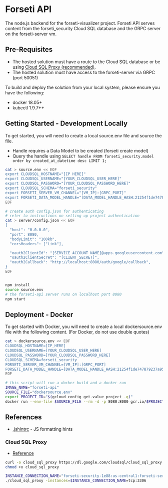 # Forseti API

The node.js backend for the forseti-visualizer project.  Forseti API serves content from the forseti_security Cloud SQL database and the GRPC server on the forseti-server vm.

## Pre-Requisites

* The hosted solution must have a route to the Cloud SQL database or be using [Cloud SQL Proxy (recommended)](#Cloud-SQL-Proxy).
* The hosted solution must have access to the forseti-server via GRPC (port 50051)

To build and deploy the solution from your local system, please ensure you have the following:

* docker 18.05+
* kubectl 1.9.7++

## Getting Started - Development Locally

To get started, you will need to create a local source.env file and source the file.

* Handle requires a Data Model to be created (forseti create model)
* Query the handle using `SELECT handle FROM forseti_security.model order by created_at_datetime desc LIMIT 1;`

```bash
cat > source.env << EOF
export CLOUDSQL_HOSTNAME="[IP HERE]"
export CLOUDSQL_USERNAME="[YOUR_CLOUDSQL_USER_HERE]"
export CLOUDSQL_PASSWORD="[YOUR_CLOUDSQL_PASSWORD_HERE]"
export CLOUDSQL_SCHEMA="forseti_security"
export FORSETI_SERVER_VM_CHANNEL="[VM_IP]:[GRPC_PORT]"
export FORSETI_DATA_MODEL_HANDLE="[DATA_MODEL_HANDLE_HASH:21254f1de747879237a95cb552e80844]"
EOF

# create auth config.json for authenticating
# refer to instructions on setting up project authentication
cat > server/config.json << EOF
{
  "host": "0.0.0.0",
  "port": 8080,
  "bodyLimit": "100kb",
  "corsHeaders": ["Link"],

  "oauth2ClientId": "[SERVICE_ACCOUNT_NAME]@apps.googleusercontent.com",
  "oauth2ClientSecret": "[CLIENT_SECRET]",
  "oauth2Callback": "http://localhost:8080/auth/google/callback",
}
EOF


npm install
source source.env
# the forseti-api server runs on localhost port 8080
npm start
```

## Deployment - Docker

To get started with Docker, you will need to create a local dockersource.env file with the following content.  (For Docker, do not use double quotes)

```bash
cat > dockersource.env << EOF
CLOUDSQL_HOSTNAME=[IP_HERE]
CLOUDSQL_USERNAME=[YOUR_CLOUDSQL_USER_HERE]
CLOUDSQL_PASSWORD=[YOUR_CLOUDSQL_PASSWORD_HERE]
CLOUDSQL_SCHEMA=forseti_security
FORSETI_SERVER_VM_CHANNEL=[VM_IP]:[GRPC_PORT]
FORSETI_DATA_MODEL_HANDLE=[DATA_MODEL_HANDLE_HASH:21254f1de747879237a95cb552e80844]
EOF

# this script will run a docker build and a docker run
IMAGE_NAME="forseti-api"
SOURCE_FILE="dockersource.env"
export PROJECT_ID="$(gcloud config get-value project -q)"
docker run --env-file $SOURCE_FILE --rm -d -p 8080:8080 gcr.io/$PROJECT_ID/$IMAGE_NAME
```

## References

* [.jshintrc](https://stackoverflow.com/questions/36318895/vs-code-with-es6) - JS formatting hints

### Cloud SQL Proxy

* [Reference](https://cloud.google.com/sql/docs/mysql/connect-admin-proxy#install)

```bash
curl -o cloud_sql_proxy https://dl.google.com/cloudsql/cloud_sql_proxy.darwin.amd64
chmod +x cloud_sql_proxy

INSTANCE_CONNECTION_NAME="forseti-security-1e88:us-central1:forseti-server-db-586f404"
./cloud_sql_proxy -instances=$INSTANCE_CONNECTION_NAME=tcp:3306
```
